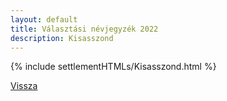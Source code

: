```yaml
---
layout: default
title: Választási névjegyzék 2022
description: Kisasszond
---
```


{% include settlementHTMLs/Kisasszond.html %}

[Vissza](../)